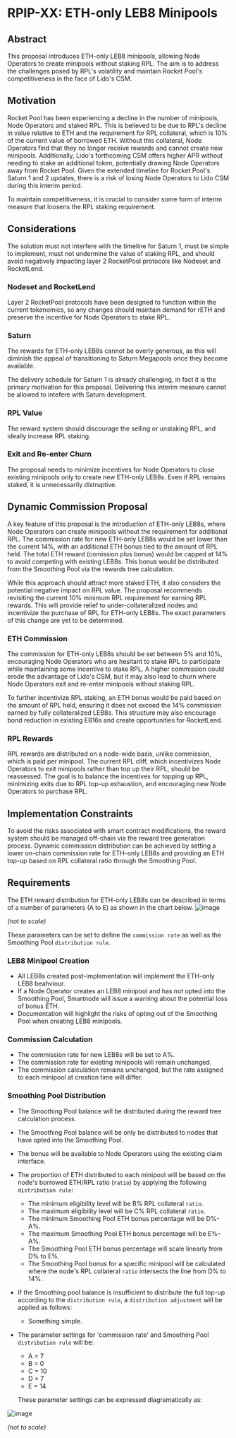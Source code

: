 
# RPIP-XX: ETH-only LEB8 Minipools

## Abstract

This proposal introduces ETH-only LEB8 minipools, allowing Node Operators to create minipools without staking RPL. The aim is to address the challenges posed by RPL's volatility and maintain Rocket Pool's competitiveness in the face of Lido's CSM.

## Motivation

Rocket Pool has been experiencing a decline in the number of minipools, Node Operators and staked RPL. This is believed to be due to RPL's decline in value relative to ETH and the requirement for RPL collateral, which is 10% of the current value of borrowed ETH. Without this collateral, Node Operators find that they no longer receive rewards and cannot create new minipools. Additionally, Lido's forthcoming CSM offers higher APR without needing to stake an additional token, potentially drawing Node Operators away from Rocket Pool. Given the extended timeline for Rocket Pool's Saturn 1 and 2 updates, there is a risk of losing Node Operators to Lido CSM during this interim period.

To maintain competitiveness, it is crucial to consider some form of interim measure that loosens the RPL staking requirement.

## Considerations
The solution must not interfere with the timeline for Saturn 1, must be simple to implement, must not undermine the value of staking RPL, and should avoid negatively impacting layer 2 RocketPool protocols like Nodeset and RocketLend.

### Nodeset and RocketLend  
Layer 2 RocketPool protocols have been designed to function within the current tokenomics, so any changes should maintain demand for rETH and preserve the incentive for Node Operators to stake RPL.

### Saturn  

The rewards for ETH-only LEB8s cannot be overly generous, as this will diminish the appeal of transitioning to Saturn Megapools once they become available.

The delivery schedule for Saturn 1 is already challenging, in fact it is the primary motivation for this proposal. Delivering this interim measure cannot be allowed to intefere with Saturn development.

### RPL Value  
The reward system should discourage the selling or unstaking RPL, and ideally increase RPL staking.

### Exit and Re-enter Churn  
The proposal needs to minimize incentives for Node Operators to close existing minipools only to create new ETH-only LEB8s. Even if RPL remains staked, it is unnecessarily distruptive.

## Dynamic Commission Proposal

A key feature of this proposal is the introduction of ETH-only LEB8s, where Node Operators can create minipools without the requirement for additional RPL. The commission rate for new ETH-only LEB8s would be set lower than the current 14%, with an additional ETH bonus tied to the amount of RPL held. The total ETH reward (comission plus bonus) would be capped at 14% to avoid competing with existing LEB8s. This bonus would be distributed from the Smoothing Pool via the rewards tree calculation.

While this approach should attract more staked ETH, it also considers the potential negative impact on RPL value. The proposal recommends revisiting the current 10% minimum RPL requirement for earning RPL rewards. This will provide relief to under-collateralized nodes and incentivize the purchase of RPL for ETH-only LEB8s. The exact parameters of this change are yet to be determined.

### ETH Commission

The commission for ETH-only LEB8s should be set between 5% and 10%, encouraging Node Operators who are hesitant to stake RPL to participate while maintaining some incentive to stake RPL. A higher commission could erode the advantage of Lido's CSM, but it may also lead to churn where Node Operators exit and re-enter minipools without staking RPL.

To further incentivize RPL staking, an ETH bonus would be paid based on the amount of RPL held, ensuring it does not exceed the 14% commission earned by fully collateralized LEB8s. This structure may also encourage bond reduction in existing EB16s and create opportunities for RocketLend.

### RPL Rewards

RPL rewards are distributed on a node-wide basis, unlike commission, which is paid per minipool. The current RPL cliff, which incentivizes Node Operators to exit minipools rather than top up their RPL, should be reassessed. The goal is to balance the incentives for topping up RPL, minimizing exits due to RPL top-up exhaustion, and encouraging new Node Operators to purchase RPL.


## Implementation Constraints

To avoid the risks associated with smart contract modifications, the reward system should be managed off-chain via the reward tree generation process. Dynamic commission distribution can be achieved by setting a lower on-chain commission rate for ETH-only LEB8s and providing an ETH top-up based on RPL collateral ratio through the Smoothing Pool.

## Requirements
The ETH reward distribution for ETH-only LEB8s can be described in terms of a number of parameters (A to E) as shown in the chart below. 
![image](https://github.com/user-attachments/assets/cb007835-4c50-4703-9f12-3103d0c0b9ea)

_(not to scale)_

These parameters can be set to define the `commission rate` as well as the Smoothing Pool `distribution rule`. 

### LEB8 Minipool Creation
   - All LEB8s created post-implementation will implement the ETH-only LEB8 beahviour.
   - If a Node Operator creates an LEB8 minipool and has not opted into the Smoothing Pool, Smartnode will issue a warning about the potential loss of bonus ETH.
   - Documentation will highlight the risks of opting out of the Smoothing Pool when creating LEB8 minipools.

### Commission Calculation

   - The commission rate for new LEB8s will be set to A%.
   - The commission rate for existing minipools will remain unchanged.
   - The commission calculation remains unchanged, but the rate assigned to each minipool at creation time will differ.

### Smoothing Pool Distribution
   - The Smoothing Pool balance will be distributed during the reward tree calculation process.
   - The Smoothing Pool balance will be only be distributed to nodes that have opted into the Smoothing Pool.
   - The bonus will be available to Node Operators using the existing claim interface.
   - The proportion of ETH distributed to each minipool will be based on the node's borrowed ETH/RPL ratio (`ratio`) by applying the following `distribution rule`:
     - The minimum eligibility level will be B% RPL collateral `ratio`.
     - The maximum eligibility level will be C% RPL collateral `ratio`.
     - The minimum Smoothing Pool ETH bonus percentage will be D%-A%.
     - The maximum Smoothing Pool ETH bonus percentage will be E%-A%.
     - The Smoothing Pool ETH bonus percentage will scale linearly from D% to E%.
     - The Smoothing Pool bonus for a specific minipool will be calculated where the node's RPL collateral `ratio` intersects the line from D% to 14%.
  - If the Smoothing pool balance is insufficient to distribute the full top-up according to the `distribution rule`, a `distribution adjustment` will be applied as follows:
     - Something simple.
  - The parameter settings for 'commission rate' and Smoothing Pool `distribution rule` will be:
      - A = 7
      - B = 0
      - C = 10
      - D = 7
      - E = 14
   
      These parameter settings can be expressed diagramatically as:
   
   ![image](https://github.com/user-attachments/assets/8c75ea5c-c3a6-420c-b177-565d4b81880b)


_(not to scale)_
